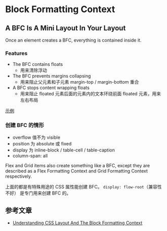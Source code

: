 # Block Formatting Context

## A BFC Is A Mini Layout In Your Layout

Once an element creates a BFC, everything is contained inside it.

### Features

* The BFC contains floats
  * 用来清除浮动
* The BFC prevents margins collapsing
  * 用来阻止父元素和子元素 margin-top / margin-bottom 重合
* A BFC stops content wrapping floats
  * 用来阻止 floated 元素后面的元素内的文本环绕前面 floated 元素，用来左右布局

[示例](https://codepen.io/rachelandrew/pen/WXyvpd)

### 创建 BFC 的情形

* overflow 值不为 visible
* position 为 absolute 或 fixed
* display 为 inline-block / table-cell / table-caption
* column-span: all

Flex and Grid items also create something like a BFC, except they are described as a Flex Formatting Context and Grid Formatting Context respectively.

上面的都是有特殊用途的 CSS 属性能创建 BFC。 `display: flow-root`（兼容性不好） 是专门用来创建 BFC 的。


## 参考文章
* [Understanding CSS Layout And The Block Formatting Context](https://www.smashingmagazine.com/2017/12/understanding-css-layout-block-formatting-context/)